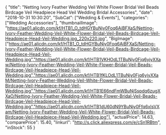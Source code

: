 {
	"title": "Netting Ivory Feather Wedding Veil White Flower Bridal Veil Beads Birdcage Veil Headpiece Head Veil Wedding Bridal Accessories",
	"date": "2018-10-31 10:30:20",
	"SubCat": ["Wedding & Events"],
	"categories": ["Wedding Accessories"],
	"thumbnailImage": "https://ae01.alicdn.com/kf/HTB1_O_tdHGYBuNjy0Foq6AiBFXaS/Netting-Ivory-Feather-Wedding-Veil-White-Flower-Bridal-Veil-Beads-Birdcage-Veil-Headpiece-Head-Veil-Wedding.jpg_220x220.jpg",
	"BigImage": ["https://ae01.alicdn.com/kf/HTB1_O_tdHGYBuNjy0Foq6AiBFXaS/Netting-Ivory-Feather-Wedding-Veil-White-Flower-Bridal-Veil-Beads-Birdcage-Veil-Headpiece-Head-Veil-Wedding.jpg","https://ae01.alicdn.com/kf/HTB1VKHOdL1TBuNjy0Fjq6yjyXXaw/Netting-Ivory-Feather-Wedding-Veil-White-Flower-Bridal-Veil-Beads-Birdcage-Veil-Headpiece-Head-Veil-Wedding.jpg","https://ae01.alicdn.com/kf/HTB1fKLOdL1TBuNjy0Fjq6yjyXXaM/Netting-Ivory-Feather-Wedding-Veil-White-Flower-Bridal-Veil-Beads-Birdcage-Veil-Headpiece-Head-Veil-Wedding.jpg","https://ae01.alicdn.com/kf/HTB1E66ndFmWBuNjSspdq6zugXXaO/Netting-Ivory-Feather-Wedding-Veil-White-Flower-Bridal-Veil-Beads-Birdcage-Veil-Headpiece-Head-Veil-Wedding.jpg","https://ae01.alicdn.com/kf/HTB1dU60dN9YBuNjy0Ffq6xIsVXam/Netting-Ivory-Feather-Wedding-Veil-White-Flower-Bridal-Veil-Beads-Birdcage-Veil-Headpiece-Head-Veil-Wedding.jpg"],
	"actualPrice": 14.63,
	"comparePrice": 15.40,
	"linkurl": "http://s.click.aliexpress.com/e/cSn1RBtm",
	"inStock": 55
}
